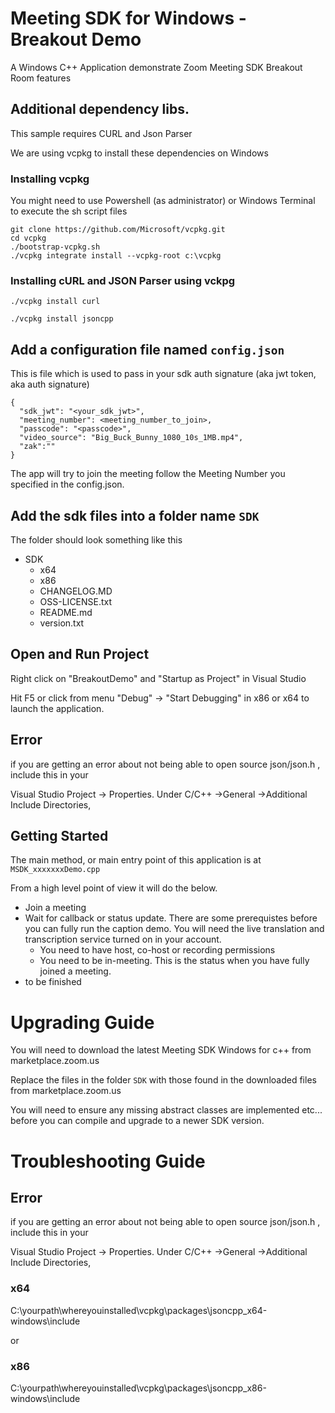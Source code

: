 # Meeting SDK for Windows - Breakout Demo

A Windows C++ Application demonstrate Zoom Meeting SDK Breakout Room features

## Additional dependency libs.

This sample requires CURL and Json Parser

We are using vcpkg to install these dependencies on Windows

### Installing vcpkg
You might need to use Powershell (as administrator) or Windows Terminal to execute the sh script files
```
git clone https://github.com/Microsoft/vcpkg.git
cd vcpkg
./bootstrap-vcpkg.sh 
./vcpkg integrate install --vcpkg-root c:\vcpkg
```

### Installing cURL and JSON Parser using vckpg

`./vcpkg install curl`

`./vcpkg install jsoncpp`

## Add a configuration file named `config.json`

This is file which is used to pass in your sdk auth signature (aka jwt token, aka auth signature)

```
{
  "sdk_jwt": "<your_sdk_jwt>",
  "meeting_number": <meeting_number_to_join>,
  "passcode": "<passcode>",
  "video_source": "Big_Buck_Bunny_1080_10s_1MB.mp4",
  "zak":""
}
```

The app will try to join the meeting follow the Meeting Number you specified in the config.json. 

## Add the sdk files into a folder name `SDK`

The folder should look something like this

- SDK
	- x64
	- x86
	- CHANGELOG.MD
	- OSS-LICENSE.txt
	- README.md
	- version.txt



## Open and Run Project

Right click on "BreakoutDemo" and "Startup as Project" in Visual Studio


Hit F5 or click from menu "Debug" -> "Start Debugging" in x86 or x64 to launch the application.


## Error

if you are getting an error about not being able to open source json/json.h , include this in your

Visual Studio Project -> Properties. Under C/C++ ->General ->Additional Include Directories,


## Getting Started

The main method, or main entry point of this application is at `MSDK_xxxxxxxDemo.cpp`

From a high level point of view it will do the below.
- Join a meeting
- Wait for callback or status update. There are some prerequistes before you can fully run the caption demo. You will need the live translation and transcription service turned on in your account.
  - You need to have host, co-host or recording permissions
  - You need to be in-meeting. This is the status when you have fully joined a meeting.
- to be finished


# Upgrading Guide

You will need to download the latest Meeting SDK Windows for c++ from marketplace.zoom.us

Replace the files in the folder `SDK` with those found in the downloaded files from marketplace.zoom.us

You will need to ensure any missing abstract classes are implemented etc... before you can compile and upgrade to a newer SDK version.

# Troubleshooting Guide

## Error

if you are getting an error about not being able to open source json/json.h , include this in your

Visual Studio Project -> Properties. Under C/C++ ->General ->Additional Include Directories,

 ### x64
 C:\yourpath\whereyouinstalled\vcpkg\packages\jsoncpp_x64-windows\include
 
 or

 ### x86
 C:\yourpath\whereyouinstalled\vcpkg\packages\jsoncpp_x86-windows\include

